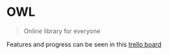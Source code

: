 # OWL 
> Online library for everyone

Features and progress can be seen in this [trello board](https://trello.com/board/book-app/4f3f8240dcdae240704a2150)
